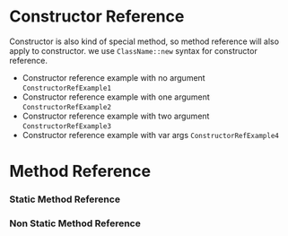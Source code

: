 # Constructor Reference
<p>
  
  Constructor is also kind of special method, so method reference will also apply to constructor.
we use ``` ClassName::new ``` syntax for constructor reference.
</p>

- Constructor reference example with no argument  ```ConstructorRefExample1```
- Constructor reference example with one argument  ```ConstructorRefExample2```
- Constructor reference example with two argument  ```ConstructorRefExample3```
- Constructor reference example with var args  ```ConstructorRefExample4```

# Method Reference
### Static Method Reference
### Non Static Method Reference

